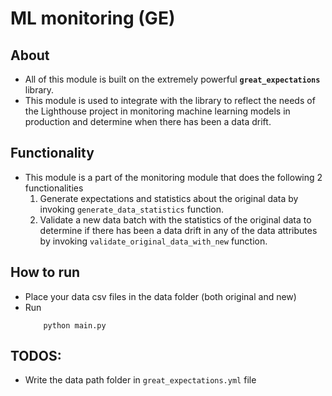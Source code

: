 # ML monitoring (GE)

## About 
- All of this module is built on the extremely powerful **`great_expectations`** library.
- This module is used to integrate with the library to reflect the needs of the Lighthouse project in monitoring machine learning models in production and determine when there has been a data drift.
## Functionality

- This module is a part of the monitoring module that does the following 2 functionalities
  1. Generate expectations and statistics about the original data by invoking `generate_data_statistics` function.
  2. Validate a new data batch with the statistics of the original data to determine if there has been a data drift in any of the data attributes by invoking `validate_original_data_with_new` function.


## How to run
- Place your data csv files in the data folder (both original and new)
- Run 
    ```shell
        python main.py
    ```
## TODOS:
- Write the data path folder in ```great_expectations.yml``` file